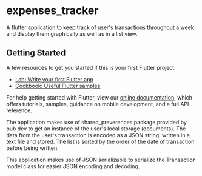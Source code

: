 # expenses_tracker

A flutter application to keep track of user's transactions throughout a week and display them graphically as well as in a list view.

## Getting Started

A few resources to get you started if this is your first Flutter project:

- [Lab: Write your first Flutter app](https://flutter.dev/docs/get-started/codelab)
- [Cookbook: Useful Flutter samples](https://flutter.dev/docs/cookbook)

For help getting started with Flutter, view our
[online documentation](https://flutter.dev/docs), which offers tutorials,
samples, guidance on mobile development, and a full API reference.

The application makes use of shared_preverences package provided by pub dev to get an instance of the user's local storage (documents). The data from the user's transaction is encoded as a JSON string, written in a text file and stored. The list is sorted by the order of the date of transaction before being written.

This application makes use of JSON serializable to serialize the Transaction model class for easier JSON encoding and decoding. 
